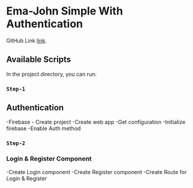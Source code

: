 # Ema-John Simple With Authentication

GitHub Link [link](https://github.com/musasazib/ema-john-simple-with-auth).

## Available Scripts

In the project directory, you can run:

### `Step-1`
## Authentication
-Firebase - Create project
-Create web app
-Get configuration
-Initialize firebase
-Enable Auth method

### `Step-2`
### Login & Register Component
-Create Login component
-Create Register component
-Create Route for Login & Register

